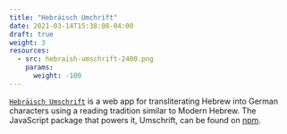 ```yaml
---
title: "Hebräisch Umchrift"
date: 2021-03-14T15:38:08-04:00
draft: true
weight: 3
resources:
  - src: hebraish-umschrift-2400.png
    params:
      weight: -100
---
```


[`Hebräisch Umschrift`](https://charlesloder.github.io/hebraisch-umschrift) is a web app for transliterating Hebrew into German characters using a reading tradition similar to Modern Hebrew.
The JavaScript package that powers it, Umschrift, can be found on [npm](https://www.npmjs.com/package/umschrift).
